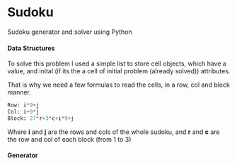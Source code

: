 # Sudoku

Sudoku generator and solver using Python

#### Data Structures
To solve this problem I used a simple list to store cell objects, which have a value, and inital (if its the a cell of initial problem (already solved)) attributes.

That is why we need a few formulas to read the cells, in a row, col and block manner.
```python
Row: i*9+j
Col: i+9*j
Block: 27*r+3*c+i*9+j
```
Where **i** and **j** are the rows and cols of the whole sudoku, and **r** and **c** are the row and col of each block (from 1 to 3)

#### Generator


